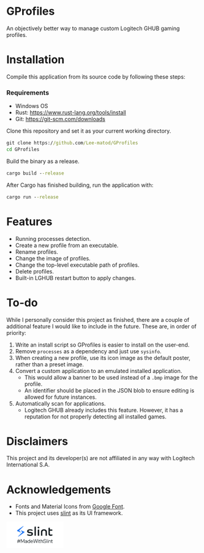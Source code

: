 # GProfiles

An objectively better way to manage custom Logitech GHUB gaming profiles.

# Installation

Compile this application from its source code by following these steps:

### Requirements

- Windows OS
- Rust: https://www.rust-lang.org/tools/install
- Git: https://git-scm.com/downloads

Clone this repository and set it as your current working directory.

```cmd
git clone https://github.com/Lee-matod/GProfiles
cd GProfiles
```

Build the binary as a release.

```cmd
cargo build --release
```

After Cargo has finished building, run the application with:

```cmd
cargo run --release
```

# Features

- Running processes detection.
- Create a new profile from an executable.
- Rename profiles.
- Change the image of profiles.
- Change the top-level executable path of profiles.
- Delete profiles.
- Built-in LGHUB restart button to apply changes.

# To-do

While I personally consider this project as finished, there are a couple of additional feature I would like to include in the future.
These are, in order of priority:

1. Write an install script so GProfiles is easier to install on the user-end.
2. Remove `processes` as a dependency and just use `sysinfo`.
3. When creating a new profile, use its icon image as the default poster, rather than a preset image.
4. Convert a custom application to an emulated installed application.
   - This would allow a banner to be used instead of a `.bmp` image for the profile.
   - An identifier should be placed in the JSON blob to ensure editing is allowed for future instances.
5. Automatically scan for applications.
   - Logitech GHUB already includes this feature. However, it has a reputation for not properly detecting all installed games.

# Disclaimers

This project and its developer(s) are not affiliated in any way with Logitech International S.A.

# Acknowledgements

- Fonts and Material Icons from [Google Font](https://fonts.google.com).
- This project uses [slint](https://slint.dev/) as its UI framework.

<a href="https://github.com/slint-ui/slint">
    <img src="https://github.com/slint-ui/slint/blob/master/logo/MadeWithSlint-logo-dark.png?raw=true" alt="https://slint.dev/" width=150 />
</a>
